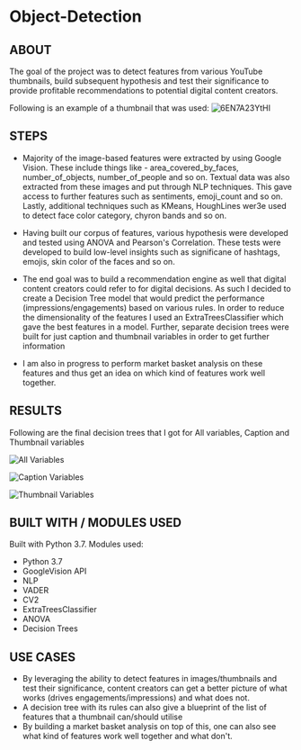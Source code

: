 # Object-Detection

## ABOUT

The goal of the project was to detect features from various YouTube thumbnails, build subsequent hypothesis and test their significance to provide profitable recommendations to potential digital content creators.

Following is an example of a thumbnail that was used:
![6EN7A23YtHI](https://user-images.githubusercontent.com/69982245/161476440-a494b83c-c997-4eb4-9511-a67684df4c16.jpg)

## STEPS

- Majority of the image-based features were extracted by using Google Vision. These include things like - area_covered_by_faces, number_of_objects, number_of_people and so on. Textual data was also extracted from these images and put through NLP techniques. This gave access to further features such as sentiments, emoji_count and so on. Lastly, additional techniques such as KMeans, HoughLines wer3e used to detect face color category, chyron bands and so on. 

- Having built our corpus of features, various hypothesis were developed and tested using ANOVA and Pearson's Correlation. These tests were developed to build low-level insights such as significane of hashtags, emojis, skin color of the faces and so on. 

- The end goal was to build a recommendation engine as well that digital content creators could refer to for digital decisions. As such I decided to create a Decision Tree model that would predict the performance (impressions/engagements) based on various rules. In order to reduce the dimensionality of the features I used an ExtraTreesClassifier which gave the best features in a model. Further, separate decision trees were built for just caption and thumbnail variables in order to get further information

- I am also in progress to perform market basket analysis on these features and thus get an idea on which kind of features work well together. 

## RESULTS

Following are the final decision trees that I got for All variables, Caption and Thumbnail variables

![All Variables](https://user-images.githubusercontent.com/69982245/161476198-4263bdb9-6b86-4bf2-8535-e6f74166c50f.png)

![Caption Variables](https://user-images.githubusercontent.com/69982245/161476235-e0460a2b-17be-47a1-9747-f02bb25cc840.png)

![Thumbnail Variables](https://user-images.githubusercontent.com/69982245/161476241-3bb7f3fd-8b26-4a64-bafd-c7e4cb0df9b6.png)


## BUILT WITH / MODULES USED

Built with Python 3.7. Modules used:
 - Python 3.7
 - GoogleVision API
 - NLP
 - VADER
 - CV2
 - ExtraTreesClassifier
 - ANOVA
 - Decision Trees

## USE CASES
 - By leveraging the ability to detect features in images/thumbnails and test their significance, content creators can get a better picture of what works (drives engagements/impressions) and what does not.
 - A decision tree with its rules can also give a blueprint of the list of features that a thumbnail can/should utilise
 - By building a market basket analysis on top of this, one can also see what kind of features work well together and what don't.
